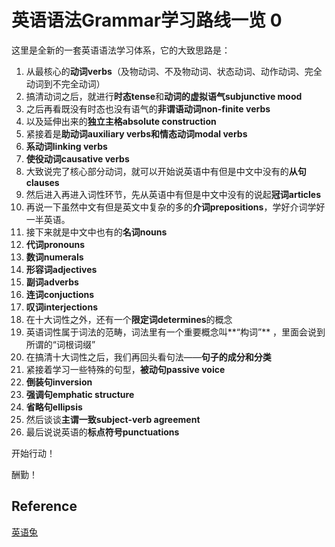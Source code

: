 # 英语语法Grammar学习路线一览 0

这里是全新的一套英语语法学习体系，它的大致思路是：

1. 从最核心的**动词verbs**（及物动词、不及物动词、状态动词、动作动词、完全动词到不完全动词）
2. 搞清动词之后，就进行**时态tense**和**动词的虚拟语气subjunctive mood**
3. 之后再看既没有时态也没有语气的**非谓语动词non-finite verbs**
4. 以及延伸出来的**独立主格absolute construction**
5. 紧接着是**助动词auxiliary verbs和情态动词modal verbs**
6. **系动词linking verbs**
7. **使役动词causative verbs**
8. 大致说完了核心部分动词，就可以开始说英语中有但是中文中没有的**从句clauses**
9. 然后进入再进入词性环节，先从英语中有但是中文中没有的说起**冠词articles**
10. 再说一下虽然中文有但是英文中复杂的多的**介词prepositions**，学好介词学好一半英语。
11. 接下来就是中文中也有的**名词nouns**
12. **代词pronouns**
13. **数词numerals**
14. **形容词adjectives**
15. **副词adverbs**
16. **连词conjuctions**
17. **叹词interjections**
18. 在十大词性之外，还有一个**限定词determines**的概念
19. 英语词性属于词法的范畴，词法里有一个重要概念叫**“构词”** ，里面会说到所谓的“词根词缀”
20.  在搞清十大词性之后，我们再回头看句法——**句子的成分和分类**
21. 紧接着学习一些特殊的句型，**被动句passive voice**
22. **倒装句inversion**
23. **强调句emphatic structure**
24. **省略句ellipsis**
25. 然后谈谈**主谓一致subject-verb agreement**
26. 最后说说英语的**标点符号punctuations**

开始行动！

酬勤！



## Reference

[英语兔](https://www.bilibili.com/video/BV1XY411J7aG?p=2&spm_id_from=pageDriver&vd_source=c0385bea8b1ca2aefc19b16e8800fc94)